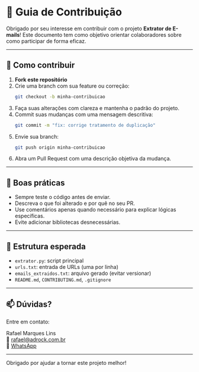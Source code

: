 

# 🤝 Guia de Contribuição

Obrigado por seu interesse em contribuir com o projeto **Extrator de E-mails**! Este documento tem como objetivo orientar colaboradores sobre como participar de forma eficaz.

---

## 📌 Como contribuir

1. **Fork este repositório**
2. Crie uma branch com sua feature ou correção:
   ```bash
   git checkout -b minha-contribuicao
   ```
3. Faça suas alterações com clareza e mantenha o padrão do projeto.
4. Commit suas mudanças com uma mensagem descritiva:
   ```bash
   git commit -m "fix: corrige tratamento de duplicação"
   ```
5. Envie sua branch:
   ```bash
   git push origin minha-contribuicao
   ```
6. Abra um Pull Request com uma descrição objetiva da mudança.

---

## 🧪 Boas práticas

- Sempre teste o código antes de enviar.
- Descreva o que foi alterado e por quê no seu PR.
- Use comentários apenas quando necessário para explicar lógicas específicas.
- Evite adicionar bibliotecas desnecessárias.

---

## 📂 Estrutura esperada

- `extrator.py`: script principal
- `urls.txt`: entrada de URLs (uma por linha)
- `emails_extraidos.txt`: arquivo gerado (evitar versionar)
- `README.md`, `CONTRIBUTING.md`, `.gitignore`

---

## 📫 Dúvidas?

Entre em contato:

Rafael Marques Lins  
📧 rafael@adrock.com.br  
📲 [WhatsApp](https://wa.me/5541991255859)

---

Obrigado por ajudar a tornar este projeto melhor!